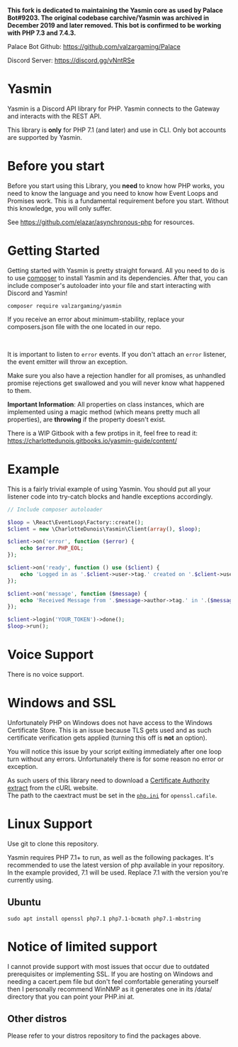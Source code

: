 **This fork is dedicated to maintaining the Yasmin core as used by Palace Bot#9203. The original codebase carchive/Yasmin was archived in December 2019 and later removed. This bot is confirmed to be working with PHP 7.3 and 7.4.3.**

Palace Bot Github: https://github.com/valzargaming/Palace

Discord Server: https://discord.gg/vNntRSe


# Yasmin

Yasmin is a Discord API library for PHP. Yasmin connects to the Gateway and interacts with the REST API.

This library is **only** for PHP 7.1 (and later) and use in CLI. Only bot accounts are supported by Yasmin.

# Before you start
Before you start using this Library, you **need** to know how PHP works, you need to know the language and you need to know how Event Loops and Promises work. This is a fundamental requirement before you start. Without this knowledge, you will only suffer.

See https://github.com/elazar/asynchronous-php for resources.

# Getting Started
Getting started with Yasmin is pretty straight forward. All you need to do is to use [composer](https://packagist.org/packages/valzargaming/yasmin) to install Yasmin and its dependencies. After that, you can include composer's autoloader into your file and start interacting with Discord and Yasmin!

```
composer require valzargaming/yasmin
```
If you receive an error about minimum-stability, replace your composers.json file with the one located in our repo.

<br>

It is important to listen to `error` events. If you don't attach an `error` listener, the event emitter will throw an exception.

Make sure you also have a rejection handler for all promises, as unhandled promise rejections get swallowed and you will never know what happened to them.

**Important Information**: All properties on class instances, which are implemented using a magic method (which means pretty much all properties), are **throwing** if the property doesn't exist.

There is a WIP Gitbook with a few protips in it, feel free to read it: https://charlottedunois.gitbooks.io/yasmin-guide/content/

# Example
This is a fairly trivial example of using Yasmin. You should put all your listener code into try-catch blocks and handle exceptions accordingly.

```php
// Include composer autoloader

$loop = \React\EventLoop\Factory::create();
$client = new \CharlotteDunois\Yasmin\Client(array(), $loop);

$client->on('error', function ($error) {
    echo $error.PHP_EOL;
});

$client->on('ready', function () use ($client) {
    echo 'Logged in as '.$client->user->tag.' created on '.$client->user->createdAt->format('d.m.Y H:i:s').PHP_EOL;
});

$client->on('message', function ($message) {
    echo 'Received Message from '.$message->author->tag.' in '.($message->channel instanceof \CharlotteDunois\Yasmin\Interfaces\DMChannelInterface ? 'DM' : 'channel #'.$message->channel->name ).' with '.$message->attachments->count().' attachment(s) and '.\count($message->embeds).' embed(s)'.PHP_EOL;
});

$client->login('YOUR_TOKEN')->done();
$loop->run();
```

# Voice Support
There is no voice support.

# Windows and SSL
Unfortunately PHP on Windows does not have access to the Windows Certificate Store. This is an issue because TLS gets used and as such certificate verification gets applied (turning this off is **not** an option).

You will notice this issue by your script exiting immediately after one loop turn without any errors. Unfortunately there is for some reason no error or exception.

As such users of this library need to download a [Certificate Authority extract](https://curl.haxx.se/docs/caextract.html) from the cURL website.<br>
The path to the caextract must be set in the [`php.ini`](https://secure.php.net/manual/en/openssl.configuration.php) for `openssl.cafile`.

# Linux Support
Use git to clone this repository.

Yasmin requires PHP 7.1+ to run, as well as the following packages. It's recommended to use the latest version of php available in your repository. In the example provided, 7.1 will be used. Replace 7.1 with the version you're currently using.

## Ubuntu
```
sudo apt install openssl php7.1 php7.1-bcmath php7.1-mbstring
```

# Notice of limited support
I cannot provide support with most issues that occur due to outdated prerequisites or implementing SSL. If you are hosting on Windows and needing a cacert.pem file but don't feel comfortable generating yourself then I personally recommend WinNMP as it generates one in its /data/ directory that you can point your PHP.ini at.

## Other distros
Please refer to your distros repository to find the packages above.
